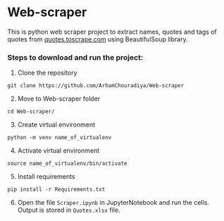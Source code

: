 # Web-scraper

This is python web scraper project to extract names, quotes and tags of quotes from [quotes.toscrape.com](https://quotes.toscrape.com/) using BeautifulSoup library.
### Steps to download and run the project:
1. Clone the repository

`git clone https://github.com/ArhamChouradiya/Web-scraper`

2. Move to Web-scraper folder

`cd Web-scraper/`

3. Create virtual environment

`python -m venv name_of_virtualenv`

4. Activate virtual environment

`source name_of_virtualenv/bin/activate`

5. Install requirements

`pip install -r Requirements.txt`

6. Open the file `Scraper.ipynb` in JupyterNotebook and run the cells. Output is stored in `Quotes.xlsx` file.
